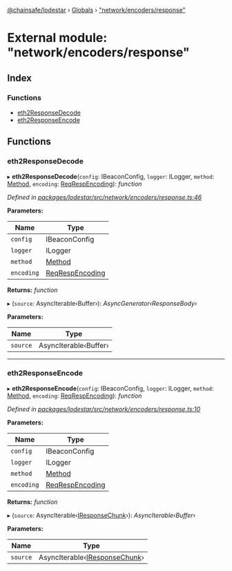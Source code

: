 [@chainsafe/lodestar](../README.md) › [Globals](../globals.md) › ["network/encoders/response"](_network_encoders_response_.md)

# External module: "network/encoders/response"

## Index

### Functions

* [eth2ResponseDecode](_network_encoders_response_.md#eth2responsedecode)
* [eth2ResponseEncode](_network_encoders_response_.md#eth2responseencode)

## Functions

###  eth2ResponseDecode

▸ **eth2ResponseDecode**(`config`: IBeaconConfig, `logger`: ILogger, `method`: [Method](../enums/_constants_network_.method.md), `encoding`: [ReqRespEncoding](../enums/_constants_network_.reqrespencoding.md)): *function*

*Defined in [packages/lodestar/src/network/encoders/response.ts:46](https://github.com/ChainSafe/lodestar/blob/6d8273318/packages/lodestar/src/network/encoders/response.ts#L46)*

**Parameters:**

Name | Type |
------ | ------ |
`config` | IBeaconConfig |
`logger` | ILogger |
`method` | [Method](../enums/_constants_network_.method.md) |
`encoding` | [ReqRespEncoding](../enums/_constants_network_.reqrespencoding.md) |

**Returns:** *function*

▸ (`source`: AsyncIterable‹Buffer›): *AsyncGenerator‹ResponseBody›*

**Parameters:**

Name | Type |
------ | ------ |
`source` | AsyncIterable‹Buffer› |

___

###  eth2ResponseEncode

▸ **eth2ResponseEncode**(`config`: IBeaconConfig, `logger`: ILogger, `method`: [Method](../enums/_constants_network_.method.md), `encoding`: [ReqRespEncoding](../enums/_constants_network_.reqrespencoding.md)): *function*

*Defined in [packages/lodestar/src/network/encoders/response.ts:10](https://github.com/ChainSafe/lodestar/blob/6d8273318/packages/lodestar/src/network/encoders/response.ts#L10)*

**Parameters:**

Name | Type |
------ | ------ |
`config` | IBeaconConfig |
`logger` | ILogger |
`method` | [Method](../enums/_constants_network_.method.md) |
`encoding` | [ReqRespEncoding](../enums/_constants_network_.reqrespencoding.md) |

**Returns:** *function*

▸ (`source`: AsyncIterable‹[IResponseChunk](../interfaces/_network_encoders_interface_.iresponsechunk.md)›): *AsyncIterable‹Buffer›*

**Parameters:**

Name | Type |
------ | ------ |
`source` | AsyncIterable‹[IResponseChunk](../interfaces/_network_encoders_interface_.iresponsechunk.md)› |
